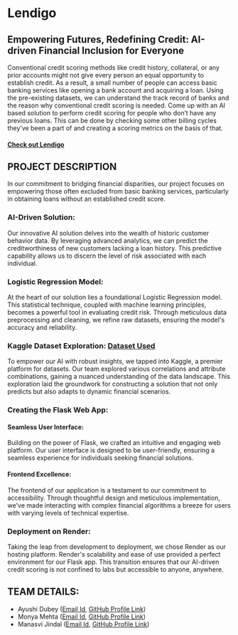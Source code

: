 # Lendigo

## Empowering Futures, Redefining Credit: AI-driven Financial Inclusion for Everyone

Conventional credit scoring methods like credit history, collateral, or any prior accounts might not give every person an equal opportunity to establish credit. As a result, a small number of people can access basic banking services like opening a bank account and acquiring a loan. Using the pre-existing datasets, we can understand the track record of banks and the reason why conventional credit scoring is needed. Come up with an AI based solution to perform credit scoring for people who don’t have any previous loans. This can be done by checking some other billing cycles they’ve been a part of and creating a scoring metrics on the basis of that.

#### [Check out Lendigo](https://lendigo-loan-credibility-predictor.onrender.com/)

## PROJECT DESCRIPTION

In our commitment to bridging financial disparities, our project focuses on empowering those often excluded from basic banking services, particularly in obtaining loans without an established credit score.

### AI-Driven Solution:
Our innovative AI solution delves into the wealth of historic customer behavior data. By leveraging advanced analytics, we can predict the creditworthiness of new customers lacking a loan history. This predictive capability allows us to discern the level of risk associated with each individual.

### Logistic Regression Model:
At the heart of our solution lies a foundational Logistic Regression model. This statistical technique, coupled with machine learning principles, becomes a powerful tool in evaluating credit risk. Through meticulous data preprocessing and cleaning, we refine raw datasets, ensuring the model's accuracy and reliability.

### Kaggle Dataset Exploration: [Dataset Used](https://www.kaggle.com/datasets/subhamjain/loan-prediction-based-on-customer-behavior)
To empower our AI with robust insights, we tapped into Kaggle, a premier platform for datasets. Our team explored various correlations and attribute combinations, gaining a nuanced understanding of the data landscape. This exploration laid the groundwork for constructing a solution that not only predicts but also adapts to dynamic financial scenarios.

### Creating the Flask Web App:
#### Seamless User Interface:
Building on the power of Flask, we crafted an intuitive and engaging web platform. Our user interface is designed to be user-friendly, ensuring a seamless experience for individuals seeking financial solutions.

#### Frontend Excellence:
The frontend of our application is a testament to our commitment to accessibility. Through thoughtful design and meticulous implementation, we've made interacting with complex financial algorithms a breeze for users with varying levels of technical expertise.

### Deployment on Render:
Taking the leap from development to deployment, we chose Render as our hosting platform. Render's scalability and ease of use provided a perfect environment for our Flask app. This transition ensures that our AI-driven credit scoring is not confined to labs but accessible to anyone, anywhere.

## TEAM DETAILS: 

- Ayushi Dubey ([Email Id](mailto:adayushi232@gmail.com), [GitHub Profile Link](https://github.com/dubeyayushi))
- Monya Mehta ([Email Id](mailto:monyamehta2107@gmail.com), [GitHub Profile Link](https://github.com/monya217))
- Manasvi Jindal ([Email Id](mailto:manasvijindal28@gmail.com), [GitHub Profile Link](https://github.com/manasvijindal))
